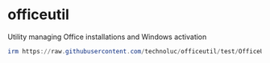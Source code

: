 # officeutil

Utility managing Office installations and Windows activation

```powershell
irm https://raw.githubusercontent.com/technoluc/officeutil/test/OfficeUtil.ps1 | iex
``````
